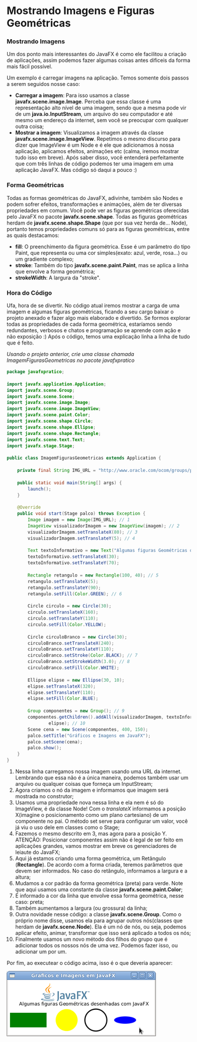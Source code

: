 # Mostrando Imagens e Figuras Geométricas


### Mostrando Imagens

Um dos ponto mais interessantes do JavaFX é como ele facilitou a criação de aplicações, assim podemos fazer algumas coisas antes dificeis da forma mais fácil possível.

Um exemplo é carregar imagens na aplicação. Temos somente dois passos a serem seguidos nosse caso:

* **Carregar a imagem**: Para isso usamos a classe **javafx.scene.image.Image**. Perceba que essa classe é uma representação alto nível de uma imagem, sendo que a mesma pode vir de um **java.io.InputStream**, um arquivo do seu computador e até mesmo um endereço da internet, sem você se preocupar com qualquer outra coisa;
* **Mostrar a imagem**: Visualizamos a imagem através da classe **javafx.scene.image.ImageView**. Repetimos o mesmo discurso para dizer que ImageView é um Node e é ele que adicionamos à nossa aplicação, aplicamos efeitos, animações etc (calma, iremos mostrar tudo isso em breve).
Após saber disso, você entenderá perfeitamente que com três linhas de código podemos ter uma imagem em uma aplicação JavaFX. Mas código só daqui a pouco :)

### Forma Geométricas

Todas as formas geométricas do JavaFX, adivinhe, também são Nodes e podem sofrer efeitos, transformações e animações, além de ter diversas propriedades em comum. Você pode ver as figuras geométricas oferecidas pelo JavaFX no pacote **javafx.scene.shape**. Todas as figuras geométricas herdam de **javafx.scene.shape.Shape** (que por sua vez herda de... Node), portanto temos propriedades comuns só para as figuras geométricas, entre as quais destacamos:

* **fill**: O preenchimento da figura geométrica. Esse é um parâmetro do tipo Paint, que representa ou uma cor simples(exato: azul, verde, rosa...) ou um gradiente complexo;
* **stroke**: Também do tipo **javafx.scene.paint.Paint**, mas se aplica a linha que envolve a forma geométrica;
* **strokeWidth**: A largura da "stroke".


### Hora do Código

Ufa, hora de se divertir. No código atual iremos mostrar a carga de uma imagem e algumas figuras geométricas, ficando a seu cargo baixar o projeto anexado e fazer algo mais elaborado e divertido. Se formos explorar todas as propriedades de cada forma geométrica, estaríamos sendo redundantes, verbosos e chatos e programação se aprende com ação e não exposição :) Após o código, temos uma explicação linha a linha de tudo que é feito.

*Usando o projeto anterior, crie uma classe chamada ImagemFigurasGeometricas no pacote javafxpratico*

```java
package javafxpratico;

import javafx.application.Application;
import javafx.scene.Group;
import javafx.scene.Scene;
import javafx.scene.image.Image;
import javafx.scene.image.ImageView;
import javafx.scene.paint.Color;
import javafx.scene.shape.Circle;
import javafx.scene.shape.Ellipse;
import javafx.scene.shape.Rectangle;
import javafx.scene.text.Text;
import javafx.stage.Stage;

public class ImagemFigurasGeometricas extends Application {

	private final String IMG_URL = "http://www.oracle.com/ocom/groups/public/@otn/documents/digitalasset/402460.gif";

	public static void main(String[] args) {
		launch();
	}

	@Override
	public void start(Stage palco) throws Exception {
		Image imagem = new Image(IMG_URL); // 1
		ImageView visualizadorImagem = new ImageView(imagem); // 2
		visualizadorImagem.setTranslateX(80); // 3
		visualizadorImagem.setTranslateY(5); // 4

		Text textoInformativo = new Text("Algumas figuras Geométricas desenhadas com JavaFX");
		textoInformativo.setTranslateX(30);
		textoInformativo.setTranslateY(70);

		Rectangle retangulo = new Rectangle(100, 40); // 5
		retangulo.setTranslateX(5);
		retangulo.setTranslateY(90);
		retangulo.setFill(Color.GREEN); // 6

		Circle circulo = new Circle(30);
		circulo.setTranslateX(160);
		circulo.setTranslateY(110);
		circulo.setFill(Color.YELLOW);

		Circle circuloBranco = new Circle(30);
		circuloBranco.setTranslateX(240);
		circuloBranco.setTranslateY(110);
		circuloBranco.setStroke(Color.BLACK); // 7
		circuloBranco.setStrokeWidth(3.0); // 8
		circuloBranco.setFill(Color.WHITE);

		Ellipse elipse = new Ellipse(30, 10);
		elipse.setTranslateX(320);
		elipse.setTranslateY(110);
		elipse.setFill(Color.BLUE);

		Group componentes = new Group(); // 9
		componentes.getChildren().addAll(visualizadorImagem, textoInformativo, retangulo, circulo, circuloBranco,
				elipse); // 10
		Scene cena = new Scene(componentes, 400, 150);
		palco.setTitle("Gráficos e Imagens em JavaFX");
		palco.setScene(cena);
		palco.show();
	}
}
```
1. Nessa linha carregamos nossa imagem usando uma URL da internet. Lembrando que essa não é a única maneira, podemos também usar um arquivo ou qualquer coisas que forneça um InputStream;
2. Agora criamos o nó da imagem e informamos que imagem será mostrada no construtor;
3. Usamos uma propriedade nova nessa linha e ela nem é só do ImageView, é da classe Node! Com o *translateX* informamos a posição X(imagine o posicionamento como um plano cartesiano) de um componente no pai. O método set serve para configurar um valor, você já viu o uso dele em classes como o Stage;
4. Fazemos o mesmo descrito em 3, mas agora para a posição Y. ATENÇÃO: Posicionar componentes assim não é legal de ser feito em aplicações grandes, vamos mostrar em breve os gerenciadores de leiaute do JavaFX;
5. Aqui já estamos criando uma forma geométrica, um Retângulo (**Rectangle**). De acordo com a forma criada, teremos parâmetros que devem ser informados. No caso do retângulo, informamos a largura e a altura;
6. Mudamos a cor padrão da forma geométrica (preta) para verde. Note que aqui usamos uma constante da classe **javafx.scene.paint.Color**;
7. É informado a cor da linha que envolve essa forma geométrica, nesse caso: preta;
8. Também aumentamos a largura (ou grossura) da linha;
9. Outra novidade nesse código: a classe **javafx.scene.Group**. Como o próprio nome disse, usamos ela para agrupar outros nós(classes que herdam de **javafx.scene.Node**). Ela é um nó de nós, ou seja, podemos aplicar efeito, animar, transformar que isso será aplicado a todos os nós;
10. Finalmente usamos um novo método dos filhos do grupo que é adicionar todos os nossos nós de uma vez. Podemos fazer isso, ou adicionar um por um.

Por fim, ao executear o código acima, isso é o que deveria aparecer:

![ImagemFigurasGeometricas](../imagens/telas/ImagemFigurasGeometricas.png)
